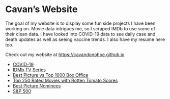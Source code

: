 
<!-- README.md is generated from README.Rmd. Please edit that file -->

# Cavan’s Website

<!-- badges: start -->
<!-- badges: end -->

The goal of my website is to display some fun side projects I have been
working on. Movie data intrigues me, so I scraped IMDb to use some of
their clean data. I have looked into COVID-19 data to see daily case and
death updates as well as seeing vaccine trends. I also have my resume
here too.

Check out my website at <https://cavandonohoe.github.io>

-   [COVID-19](https://cavandonohoe.github.io/covid_cases_nostalgia.html)
-   [IDMb TV
    Series](https://cavandonohoe.github.io/imdb_top_250_tv_series.html)
-   [Best Picture vs Top 1000 Box
    Office](https://cavandonohoe.github.io/best_pic_vs_top_1000.html)
-   [Top 250 Rated Movies with Rotten Tomato
    Scores](https://cavandonohoe.github.io/top_250_imdb_with_rt.html)
-   [Best Picture
    Nominees](https://cavandonohoe.github.io/best_picture_nominees.html)
-   [S&P 500](https://cavandonohoe.github.io/best_picture_nominees.html)
